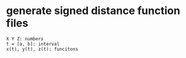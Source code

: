 # generate signed distance function files

	X Y Z: numbers
	t = [a, b]: interval
	x(t), y(t), z(t): funcitons
